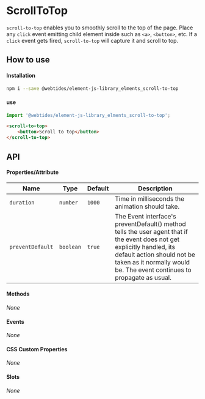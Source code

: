 # ScrollToTop

`scroll-to-top` enables you to smoothly scroll to the top of the page.
Place any `click` event emitting child element inside such as `<a>`, `<button>`, etc. If a `click` event gets fired,
`scroll-to-top` will capture it and scroll to top.

## How to use

#### Installation

```sh
npm i --save @webtides/element-js-library_elments_scroll-to-top
```

#### use

```js
import '@webtides/element-js-library_elments_scroll-to-top';
```

```html
<scroll-to-top>
    <button>Scroll to top</button>
</scroll-to-top>
```

## API

#### Properties/Attribute

| Name             | Type      | Default | Description                                                                                                                                                                                                                      |
| ---------------- | --------- | ------- | -------------------------------------------------------------------------------------------------------------------------------------------------------------------------------------------------------------------------------- |
| `duration`       | `number`  | `1000`  | Time in milliseconds the animation should take.                                                                                                                                                                                  |
| `preventDefault` | `boolean` | `true`  | The Event interface's preventDefault() method tells the user agent that if the event does not get explicitly handled, its default action should not be taken as it normally would be. The event continues to propagate as usual. |

#### Methods

_None_

#### Events

_None_

#### CSS Custom Properties

_None_

#### Slots

_None_
